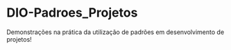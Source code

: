 # DIO-Padroes_Projetos
Demonstrações na prática da utilização de padrões em desenvolvimento de projetos!
